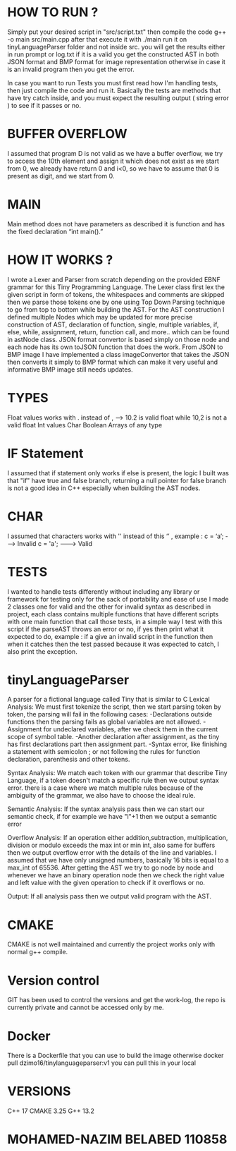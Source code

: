 # HOW TO RUN ?
Simply put your desired script in "src/script.txt" then compile the code g++ -o main src/main.cpp after that execute it with ./main 
run it on tinyLanguageParser folder and not inside src.
you will get the results either in run prompt or log.txt if it is a valid you get the constructed AST in both JSON format and BMP format for image representation
otherwise in case it is an invalid program then you get the error.

In case you want to run Tests you must first read how I'm handling tests, then just compile the code and run it.
Basically the tests are methods that have try catch inside, and you must expect the resulting output ( string error ) to see if it passes or no.

# BUFFER OVERFLOW
I assumed that program D is not valid as we have a buffer overflow, we try to access the 10th element and assign it which does not exist as we start from 0, we already
have return 0 and i<0, so we have to assume that 0 is present as digit, and we start from 0.

# MAIN
Main method does not have parameters as described it is function and has the fixed declaration “int main().”

# HOW IT WORKS ?
I wrote a Lexer and Parser from scratch depending on the provided EBNF grammar for this Tiny Programming Language.
The Lexer class first lex the given script in form of tokens, the whitespaces and comments are skipped then we parse those tokens one by one using Top Down Parsing technique to go from
top to bottom while building the AST.
For the AST construction I defined multiple Nodes which may be updated for more precise construction of AST, declaration of function, single,
multiple variables, if, else, while, assignment, return, function call, and more.. which can be found in astNode class.
JSON format convertor is based simply on those node and each node has its own toJSON function that does the work.
From JSON to BMP image I have implemented a class imageConvertor that takes the JSON then converts it simply to BMP format which can make it very useful and informative
BMP image still needs updates.

# TYPES
Float values works with . instead of , --> 10.2 is valid float while 10,2 is not a valid float
Int values
Char
Boolean
Arrays of any type 

# IF Statement
I assumed that if statement only works if else is present, the logic I built was that "if" have true and false branch, returning a null pointer for false branch is not 
a good idea in C++ especially when building the AST nodes.

# CHAR 
I assumed that characters works with '' instead of this ‘’ , example : 
c = ‘a’; ---> Invalid
c = 'a'; ---> Valid

# TESTS
I wanted to handle tests differently without including any library or framework for testing only for the sack of portability and ease of use
I made 2 classes one for valid and the other for invalid syntax as described in project, each class contains multiple functions that
have different scripts with one main function that call those tests, in a simple way I test with this script if the parseAST throws an error
or no, if yes then print what it expected to do, example : if a give an invalid script in the function then when it catches then the test passed
because it was expected to catch, I also print the exception.

# tinyLanguageParser
A parser for a fictional language called Tiny that is similar to C
Lexical Analysis:
We must first tokenize the script, then we start parsing token by token, the parsing will fail in the following cases:
-Declarations outside functions then the parsing fails as global variables are not allowed.
-Assignment for undeclared variables, after we check them in the current scope of symbol table.
-Another declaration after assignment, as the tiny has first declarations part then assignment part.
-Syntax error, like finishing a statement with semicolon ; or not following the rules for function declaration, parenthesis and other tokens.


Syntax Analysis:
We match each token with our grammar that describe Tiny Language, if a token doesn't match a specific rule then we output syntax error.
there is a case where we match multiple rules because of the ambiguity of the grammar, we also have to choose the ideal rule.

Semantic Analysis:
If the syntax analysis pass then we can start our semantic check, if for example we have "l"+1 then we output a semantic error

Overflow Analysis:
If an operation either addition,subtraction, multiplication, division or modulo exceeds the max int or min int, also same for buffers then we output overflow error with the details of the line and variables.
I assumed that we have only unsigned numbers, basically 16 bits is equal to a max_int of 65536.
After getting the AST we try to go node by node and whenever we have an binary operation node then we check the right value and left value with the given operation
to check if it overflows or no.

Output:
If all analysis pass then we output valid program with the AST.

# CMAKE
CMAKE is not well maintained and currently the project works only with normal g++ compile.

# Version control
GIT has been used to control the versions and get the work-log, the repo is currently private and cannot be accessed only by me.

# Docker
There is a Dockerfile that you can use to build the image otherwise docker pull dzimo16/tinylanguageparser:v1 you can pull this in your local

# VERSIONS
C++ 17
CMAKE 3.25
G++ 13.2

# MOHAMED-NAZIM BELABED 110858
